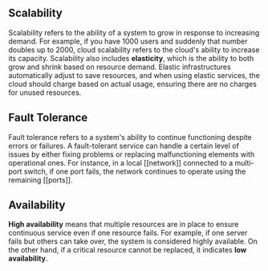 ## Scalability
Scalability refers to the ability of a system to grow in response to increasing demand. For example, if you have 1000 users and suddenly that number doubles up to 2000, cloud scalability refers to the cloud's ability to increase its capacity. Scalability also includes **elasticity**, which is the ability to both grow and shrink based on resource demand. Elastic infrastructures automatically adjust to save resources, and when using elastic services, the cloud should charge based on actual usage, ensuring there are no charges for unused resources.
## Fault Tolerance
Fault tolerance refers to a system's ability to continue functioning despite errors or failures. A fault-tolerant service can handle a certain level of issues by either fixing problems or replacing malfunctioning elements with operational ones. For instance, in a local [[network]] connected to a multi-port switch, if one port fails, the network continues to operate using the remaining [[ports]].
## Availability
**High availability** means that multiple resources are in place to ensure continuous service even if one resource fails. For example, if one server fails but others can take over, the system is considered highly available. On the other hand, if a critical resource cannot be replaced, it indicates **low availability**.